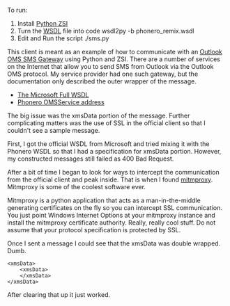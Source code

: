 To run:
1. Install [Python ZSI][1]
2. Turn the [WSDL][2] file into code
   wsdl2py -b phonero_remix.wsdl
3. Edit and Run the script
   ./sms.py


This client is meant as an example of how to communicate with an [Outlook OMS SMS Gateway][3] using Python and ZSI. There are a number of services on the Internet that allow you to send SMS from Outlook via the Outlook OMS protocol. My service provider had one such gateway, but the documentation only described the outer wrapper of the message.

* [The Microsoft Full WSDL][4]
* [Phonero OMSService address][5]

The big issue was the xmsData portion of the message. Further complicating matters was the use of SSL in the official client so that I couldn't see a sample message.

First, I got the official WSDL from Microsoft and tried mixing it with the Phonero WSDL so that I had a specification for xmsData portion. However, my constructed messages still failed as 400 Bad Request.

After a bit of time I began to look for ways to intercept the communication from the official client and peak inside. That is when I found [mitmproxy][6]. Mitmproxy is some of the coolest software ever.


Mitmproxy is a python application that acts as a man-in-the-middle generating certificates on the fly so you can intercept SSL communication. You just point Windows Internet Options at your mitmproxy instance and install the mitmproxy certificate authority. Really, really cool stuff. Do not assume that your protocol specification is protected by SSL.

Once I sent a message I could see that the xmsData was double wrapped. Dumb.

    <xmsData>
        <xmsData>
        </xmsData>
    </xmsData>

After clearing that up it just worked.

[1]: http://pywebsvcs.sourceforge.net
[2]: http://en.wikipedia.org/wiki/Web_Services_Description_Language
[3]: http://msdn.microsoft.com/en-us/library/ff606754.aspx
[4]: http://msdn.microsoft.com/en-us/library/dd965730(v=office.12).aspx
[5]: https://services.gomobile.no/omsservice.asmx
[6]: http://mitmproxy.org
